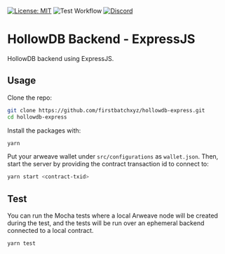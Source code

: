 [![License: MIT](https://img.shields.io/badge/license-MIT-yellow.svg)](https://opensource.org/licenses/MIT)
![Test Workflow](https://github.com/firstbatchxyz/hollowdb-express/actions/workflows/test.yml/badge.svg?branch=master)
[![Discord](https://dcbadge.vercel.app/api/server/2wuU9ym6fq?style=flat)](https://discord.gg/2wuU9ym6fq)

# HollowDB Backend - ExpressJS

HollowDB backend using ExpressJS.

## Usage

Clone the repo:

```bash
git clone https://github.com/firstbatchxyz/hollowdb-express.git
cd hollowdb-express
```

Install the packages with:

```bash
yarn
```

Put your arweave wallet under `src/configurations` as `wallet.json`. Then, start the server by providing the contract transaction id to connect to:

```bash
yarn start <contract-txid>
```

## Test

You can run the Mocha tests where a local Arweave node will be created during the test, and the tests will be run over an ephemeral backend connected to a local contract.

```sh
yarn test
```
